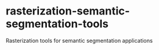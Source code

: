 # rasterization-semantic-segmentation-tools
Rasterization tools for semantic segmentation applications
